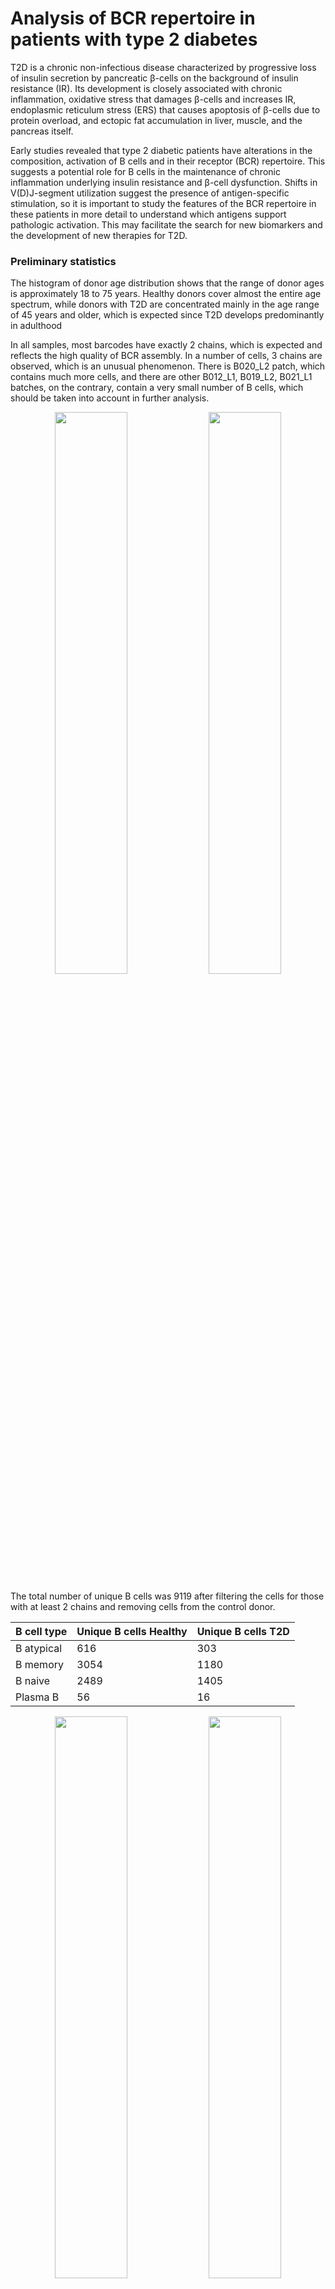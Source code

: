 # Analysis of BCR repertoire in patients with type 2 diabetes

T2D is a chronic non-infectious disease characterized by progressive loss of insulin secretion by pancreatic β-cells on the background of insulin resistance (IR). Its development is closely associated with chronic inflammation, oxidative stress that damages β-cells and increases IR, endoplasmic reticulum stress (ERS) that causes apoptosis of β-cells due to protein overload, and ectopic fat accumulation in liver, muscle, and the pancreas itself.

Early studies revealed that type 2 diabetic patients have alterations in the composition, activation of B cells and in their receptor (BCR) repertoire. This suggests a potential role for B cells in the maintenance of chronic inflammation underlying insulin resistance and β-cell dysfunction. Shifts in V(D)J-segment utilization suggest the presence of antigen-specific stimulation, so it is important to study the features of the BCR repertoire in these patients in more detail to understand which antigens support pathologic activation. This may facilitate the search for new biomarkers and the development of new therapies for T2D.



### Preliminary statistics

The histogram of donor age distribution shows that the range of donor ages is approximately 18 to 75 years. Healthy donors cover almost the entire age spectrum, while donors with T2D are concentrated mainly in the age range of 45 years and older, which is expected since T2D develops predominantly in adulthood

In all samples, most barcodes have exactly 2 chains, which is expected and reflects the high quality of BCR assembly. In a number of cells, 3 chains are observed, which is an unusual phenomenon. There is B020_L2 patch, which contains much more cells, and there are other B012_L1, B019_L2, B021_L1 batches, on the contrary, contain a very small number of B cells, which should be taken into account in further analysis.

<p align="center">
  <img src="https://github.com/user-attachments/assets/90025d06-d325-4c04-82d5-eb5318b55d77" width="48%" />
  <img src="https://github.com/user-attachments/assets/4e148289-5439-45e2-ac00-12f92a074226" width="48%" />
</p>

The total number of unique B cells was 9119 after filtering the cells for those with at least 2 chains and removing cells from the control donor.

| B cell type | Unique B cells Healthy | Unique B cells T2D |
| --- | --- | --- |
| B atypical | 616 | 303 |
| B memory | 3054 | 1180 |
| B naive | 2489 | 1405 |
| Plasma B  | 56 | 16 |

<p align="center">
  <img src="https://github.com/user-attachments/assets/2364e086-2dff-4f93-b519-73a965265eb6" width="48%" />
  <img src="https://github.com/user-attachments/assets/6d17285d-c759-474f-a5c3-1f0994aadaa0" width="48%" />
</p>

B-cell subtypes are well separated in UMAP space. The Plasma B NA cluster, which is located isolated from the others, is particularly distinct. One can see how naive cells flow into the cluster of memory cells, which make up the bulk of the cells.
![Unknown-9](https://github.com/user-attachments/assets/a45136a5-9d39-4e92-9104-37c9a95b1fac)

Cells from healthy donors and T2D patients are intermixed in UMAP space, suggesting a similar B-cell phenotype between the groups. Localized areas with increased red dot density are visible, especially in the B memory cluster.
![Unknown-10](https://github.com/user-attachments/assets/044e6222-ed0d-4225-87a9-417739473d83)

### scRepertoire

To identify differences in clonal diversity of the B-cell receptor (BCR) repertoire between patients with type 2 diabetes mellitus (T2D) and controls, a quantitative analysis was performed using the clonalDiversity function of the scRepertoire package. Clonotypes were defined based on strict CDR3-sequence matching, and diversity was assessed using several metrics: the Shannon index, inverse Simpson index, Gini-Simpson index, normalised entropy, and richness scores including Chao1 and ACE. For most metrics, no significant differences were found between groups. However, the Chao1 score, which reflects the estimated number of unique clones taking into account rare clones, was markedly higher in T2D patients compared to controls (362,753 vs 118,857, respectively), which may indicate an increase in rare clonal populations in diabetic patients. 

BCRs are formed by somatic recombination of the gene segments **Variable (V)**, **Diversity (D)** and **Joining (J)**, which provides a wide variety of antigen-recognition domains. The most variable region of the receptor is **CDR3**, formed at the V-D-J junction region, and it is this region that determines the specificity of antigen interaction. Therefore, to better understand the B-cell receptor (BCR) repertoire in patients with type 2 diabetes mellitus (T2D), we quantitatively analysed the frequency of observation of the V-, D- and J-segments of immunoglobulin heavy chain (IGH).
To assess the statistical significance of differences, Fisher's criterion followed by correction for multiple testing (FDR) was applied. The results of the analysis did not reveal any segment whose frequency of use differed significantly between groups (q-value < 0.05). In addition, visualisation of the distribution of V-, J- and VJ-segments also showed a high degree of similarity of profiles between the groups: differences in frequencies were minimal. Thus, based on the results of this study, we can conclude that the repertoire of immunoglobulin segments in B-cells of T2D patients and healthy subjects is similar.

<p>
  <img src="https://github.com/user-attachments/assets/b0acdc36-e78b-448c-9027-707b9ba676f1" width="250" />
  <img src="https://github.com/user-attachments/assets/b5661ae5-319f-417b-8b3a-fd3b8f25e11e" width="250" />
  <img src="https://github.com/user-attachments/assets/171cb1c5-e23c-4619-8968-33dcd4a92c22" width="250" />
</p>


### Benisse 

In this study, we performed an integrative analysis of single B-cell data (single-cell RNA-seq and scBCR-seq) obtained from type 2 diabetic patients and healthy donors to identify B-cell clusters potentially involved in diabetes-specific pathological processes.

For this purpose, we used the Benisse algorithm, a model developed to jointly analyse B-cell receptor (BCR) and transcriptomic data (gene expression) at the level of individual B-cells (single-cell). The model translates each CDR3H sequence into a numerical vector. Next, contrastive learning is applied so that BCRs with similar specificity are closer to each other in this embedding space. In the next step, Benisse trains a new latent space in which nearby BCRs point to similar receptors and simultaneously corresponding cells have similar transcriptome profiles. In this latent space, a sparse graph is constructed where nodes are B-cell clonotypes and edges are similarity-based (expression-corrected) connections between BCRs. This graph allows to identify BCR networks, i.e. groups of B-cells similar in origin and function.

This analysis identified 2921 clusters, of which 1645 contained more than one cell. However, subsequent statistical analysis using the permutation test and adjustment for multiple testing did not identify any B cell clusters enriched with cells from patients with type 2 diabetes (T2D) compared to controls.

### Partis 

Partis is an HMM-based framework for identifying V(D)J recombinations, estimating the frequency of somatic hypermutations in immunoglobulin sequences, and identifying clonal families and germline. It is built on the HMM ham compiler and the Smith-Waterman ig-sw annotation toolkit. 

Analysis of the results obtained using the Partis tool and visualized by UMAP demonstrated that the frequency of somatic hypermutations was significantly higher in memory cells compared to naive B cells, which is consistent with reality. Biologically, naive B cells are cells that have not yet encountered antigen. Their immunoglobulin (Ig) genes retain the germinal sequence, that is, they do not contain SHM. Upon activation, the naive B cell migrates to the germinative center where active proliferation occurs. The cells undergo SHM by the action of the enzyme AID (activation-induced cytidine deaminase). This leads to the accumulation of point mutations in variable regions of Ig genes. Cells whose receptors have an increased affinity for the antigen receive survival signals and differentiate into memory cells or plasma cells. Many studies show that the frequency of SHM in memory cells can range from 5 to 10% of substitutions in variable regions, whereas in naive cells this figure is close to 0%, which is confirmed in our case. 

At the same time, the number of mutations in atypical B-cells is also often 0, which may be due to their formation outside the germinal centers through the extrafollicular activation pathway, which does not include the affinity maturation stage necessary for the accumulation of somatic hypermutations.

<p align="center">
  <img width="468" src="https://github.com/user-attachments/assets/406dd9e9-b668-4a9b-9d64-63ec49c142ad" style="display:inline-block; margin-right:10px;" />
  <img width="468" src="https://github.com/user-attachments/assets/d5abf24a-b45e-4151-b926-ef3e0c989fed" style="display:inline-block;" />
</p>

### Monocle3

We used Monocle3 to analyse expression data of single B cells derived from type 2 diabetic patients and healthy donors. Monocle3 is an R-based single-cell analysis tool designed to study cell populations, reconstruct cell developmental trajectories over time (pseudo-time) and perform differential expression analysis.

#### Pseudotime

First, Monocle3 uses the UMAP or PCA method to represent multidimensional data in 2D or 3D space. This allows cells to be visualized and compared to each other based on their overall expression profile. The program then constructs a minimal graph that connects clusters of cells as a branching structure. This is a graph with branching and pathways - it models the intended development or change of cells. Internally, Monocle3 uses a principal graph learning algorithm that traverses cell densities and connects them by the shortest distance, creating a developmental trajectory. Next, an initial cluster was chosen from where development begins. This is an important point because the pseudo-time is calculated from this point. The pseudo-time for each cell is then calculated, which is simply a numerical value that reflects the distance along the trajectory from the root cell. This allowed us to visualize a potential pathway for B-cell differentiation or activation.

Pseudotime analysis revealed a single trajectory of B-cell differentiation starting from naive B cells (B naive) and moving to memory cells (B memory), which can be traced both in healthy donors and in patients with type 2 diabetes. At the same time, a group of B atypical cells forms a separate cluster spatially isolated from the main trajectory in the graph, indicating their participation in alternative biological processes unrelated to this lineage of differentiation.

<p align="center">
  <img src="https://github.com/user-attachments/assets/87c3ade2-64a0-416f-aea1-e04731ca2ff0" width="300" />
  <img src="https://github.com/user-attachments/assets/48d34edc-8798-4e0e-b9e6-d41cbbd7a92c" width="300" />
</p>


The presented visualizations show a two-dimensional projection (UMAP) of all studied B cells, colored according to the pseudotimes for 1 fig, calculated using the Monocle3 algorithm; for 2 fig, the coloring corresponds to the donor type (red - healthy, blue - T2D). Each point corresponds to a single cell, and the color reflects its position along the developmental trajectory: from purple (initial states of B naive cells, pseudotime ≈ 0) to yellow (late states, B memory cells, pseudotime ≈ 9).
Black lines on the graph represent the topological trajectory - the assumed path of cell transitions from one functional state to another. Rings indicate branching and key nodes of the trajectory, where, presumably, the separation of cellular states takes place. Numbers are identifiers of graph nodes, which the program assigns automatically. They do not carry any biological meaning.    

#### Functional analysis of differentially expressed genes using Reactome database

To find differentially expressed genes between groups of healthy donors and patients with type 2 diabetes by B cell type, the fit_models() function was applied, which builds a separate regression model for each gene. This model allows us to assess whether a given variable (in our case, the presence of diabetes) affects the level of gene expression. In practice, this is realized by estimating the coefficient β for each variable, where statistically significant deviations of β from zero indicate an association between expression and that variable. The Wald test is used to test significance, and the obtained p-values are corrected by the Benjamini-Hochberg method to control false discoveries. The final coefficient table is generated using the coefficient_table() function, where all model parameters, including corrected q-values, are presented. By default, Monocle uses a quasipoisson distribution suitable for UMI counts, but also supports other distributions, including the negative binomial distribution, which is often used in RNA-seq analysis as it is more accurate, especially for smaller samples.

For B naive cells from patients with type 2 diabetes (T2D), 539 genes with increased and 371 genes with decreased expression have been identified. The up-expressed genes are involved in the cellular response to stress, viral infections, amino acid starvation, necroptosis and activation of inflammatory signaling, including NF-κB and interleukin-dependent pathways (IL-4, IL-13). Translation, mRNA splicing, UPR, and signaling processes associated with nervous system development are also activated. Among the most important are pathways related to cytokine response. In contrast, downregulation of expression affects a wide range of translational mechanisms, including translation initiation, elongation and termination, NMD, and mitochondrial and ribosomal processes. Mechanisms of rRNA biogenesis, amino acid metabolism, respiratory chain and TCR signaling are significantly depressed.

Increased expression of 401 genes was observed in B memory from T2D patients. These genes are enriched in functions related to cellular responses to stress and stimuli, circadian rhythms, signal transduction, cytokine pathways (including interferon), MAPK activation, activation of transcription through NGF receptors and hormones, and signaling through NTRK1 and DC-SIGN receptors. In contrast, 294 genes with reduced expression in B memory cells are mainly involved in translational processes, including ribosome assembly, NMD mechanisms, selenoprotein synthesis, amino acid metabolism, and rRNA processing and cellular response to starvation. Immune pathways including ROS production, RHO GTPase activation, TCR signaling, and respiratory metabolism are also depressed.

Analysis of B atypical B revealed 87 upregulated and 18 downregulated genes in T2D patients. The upregulated genes are involved in GPCR and Rhodopsin-type receptor signaling cascades, indicating activation of chemokines and hormone receptors. 

So, the results of this analysis indicate significant changes in gene expression reflecting activation of stress and immune responses in B-cells of type 2 diabetic patients. These molecular shifts may underlie impaired humoral immunity and chronic inflammation in T2D.






